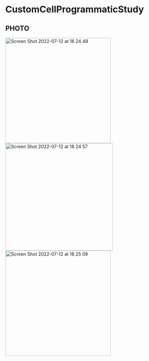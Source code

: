 # CustomCellProgrammaticStudy

## PHOTO

<img width="329" alt="Screen Shot 2022-07-12 at 18 24 49" src="https://user-images.githubusercontent.com/69897111/178526726-546dcc50-0450-4a51-ae90-aabf1146c504.png">
<img width="336" alt="Screen Shot 2022-07-12 at 18 24 57" src="https://user-images.githubusercontent.com/69897111/178526749-6dfe5c87-2d27-4e41-b196-a1bd1d4855be.png">
<img width="329" alt="Screen Shot 2022-07-12 at 18 25 09" src="https://user-images.githubusercontent.com/69897111/178526784-cc6fb85b-0eb3-4d30-af2d-5b42aba33785.png">
